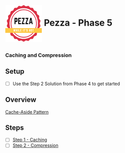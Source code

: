 <img align="left" width="116" height="116" src="pezza-logo.png" />

# &nbsp;**Pezza - Phase 5**

<br/><br/>

### **Caching and Compression**

## **Setup**

- [ ] Use the Step 2 Solution from Phase 4 to get started

## **Overview**

[Cache-Aside Pattern](https://docs.microsoft.com/en-us/azure/architecture/patterns/cache-aside)

## **Steps**

- [ ] [Step 1 - Caching](https://github.com/entelect-incubator/.NET/tree/master/Phase%205/Step%201)
- [ ] [Step 2 - Compression](https://github.com/entelect-incubator/.NET/tree/master/Phase%205/Step%202)